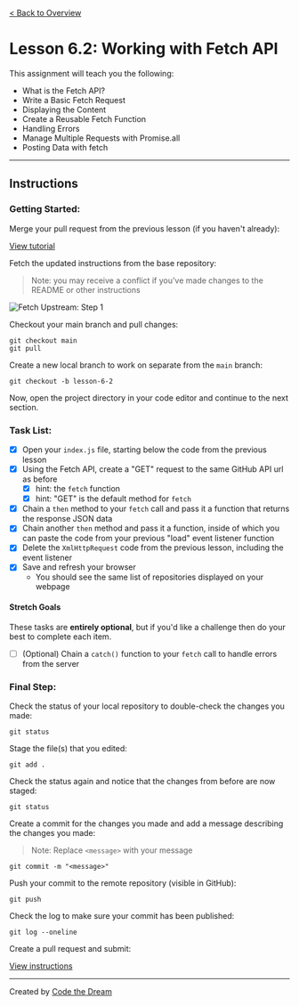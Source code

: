 [< Back to Overview](../../README.md)

# Lesson 6.2: Working with Fetch API

This assignment will teach you the following:

- What is the Fetch API?
- Write a Basic Fetch Request
- Displaying the Content
- Create a Reusable Fetch Function
- Handling Errors
- Manage Multiple Requests with Promise.all
- Posting Data with fetch

---

## Instructions

### Getting Started:

Merge your pull request from the previous lesson (if you haven't already):

[View tutorial](../common/how-to-merge.md)

Fetch the updated instructions from the base repository:

> Note: you may receive a conflict if you've made changes to the README or other instructions

![Fetch Upstream: Step 1](../assets/fetch-upstream/step-1.jpg)

Checkout your main branch and pull changes:

    git checkout main
    git pull

Create a new local branch to work on separate from the `main` branch:

    git checkout -b lesson-6-2

Now, open the project directory in your code editor and continue to the next section.

### Task List:

- [X] Open your `index.js` file, starting below the code from the previous lesson
- [X] Using the Fetch API, create a "GET" request to the same GitHub API url as before
  - [X] hint: the `fetch` function
  - [X] hint: "GET" is the default method for `fetch`
- [X] Chain a `then` method to your `fetch` call and pass it a function that returns the response JSON data
- [X] Chain another `then` method and pass it a function, inside of which you can paste the code from your previous "load" event listener function
- [X] Delete the `XmlHttpRequest` code from the previous lesson, including the event listener
- [X] Save and refresh your browser
  - You should see the same list of repositories displayed on your webpage

#### Stretch Goals

These tasks are **entirely optional**, but if you'd like a challenge then do your best to complete each item.

- [ ] (Optional) Chain a `catch()` function to your `fetch` call to handle errors from the server

### Final Step:

Check the status of your local repository to double-check the changes you made:

    git status

Stage the file(s) that you edited:

    git add .

Check the status again and notice that the changes from before are now staged:

    git status

Create a commit for the changes you made and add a message describing the changes you made:

> Note: Replace `<message>` with your message

    git commit -m "<message>"

Push your commit to the remote repository (visible in GitHub):

    git push

Check the log to make sure your commit has been published:

    git log --oneline

Create a pull request and submit:

[View instructions](../common/how-to-pull-request.md)

---

Created by [Code the Dream](https://www.codethedream.org)
